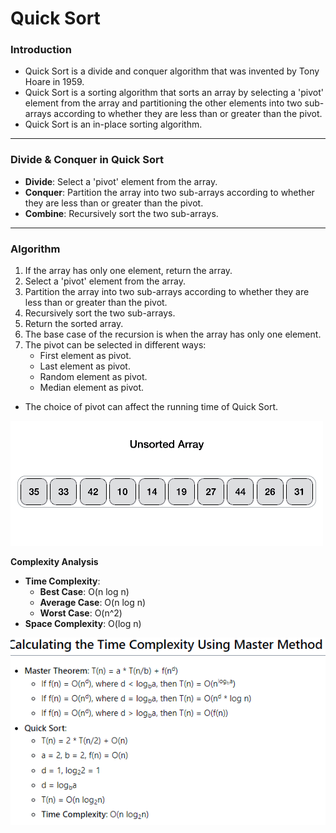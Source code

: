 # Quick Sort

### **Introduction**

- Quick Sort is a divide and conquer algorithm that was invented by Tony Hoare in 1959.
- Quick Sort is a sorting algorithm that sorts an array by selecting a 'pivot' element from the array and partitioning the other elements into two sub-arrays according to whether they are less than or greater than the pivot.
- Quick Sort is an in-place sorting algorithm.

---

### **Divide & Conquer in Quick Sort**

- **Divide**: Select a 'pivot' element from the array.
- **Conquer**: Partition the array into two sub-arrays according to whether they are less than or greater than the pivot.
- **Combine**: Recursively sort the two sub-arrays.

---

### **Algorithm**

1. If the array has only one element, return the array.
2. Select a 'pivot' element from the array.
3. Partition the array into two sub-arrays according to whether they are less than or greater than the pivot.
4. Recursively sort the two sub-arrays.
5. Return the sorted array.
6. The base case of the recursion is when the array has only one element.
7. The pivot can be selected in different ways:
    - First element as pivot.
    - Last element as pivot.
    - Random element as pivot.
    - Median element as pivot.
- The choice of pivot can affect the running time of Quick Sort.

![Untitled](Quick%20Sort%20309a5cad0f044845866afcae62a0fecb/Untitled.png)

**Complexity Analysis**

- **Time Complexity**:
    - **Best Case**: O(n log n)
    - **Average Case**: O(n log n)
    - **Worst Case**: O(n^2)
- **Space Complexity**: O(log n)

![Untitled](Quick%20Sort%20309a5cad0f044845866afcae62a0fecb/Untitled%201.png)